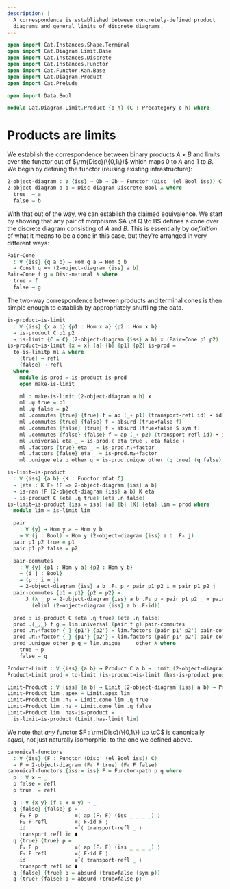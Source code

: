```yaml
---
description: |
  A correspondence is established between concretely-defined product
  diagrams and general limits of discrete diagrams.
---
```


```agda
open import Cat.Instances.Shape.Terminal
open import Cat.Diagram.Limit.Base
open import Cat.Instances.Discrete
open import Cat.Instances.Functor
open import Cat.Functor.Kan.Base
open import Cat.Diagram.Product
open import Cat.Prelude

open import Data.Bool

module Cat.Diagram.Limit.Product {o h} (C : Precategory o h) where
```

<!--
```agda
open import Cat.Reasoning C

open is-product
open Product
open Functor
open _=>_
```
-->

# Products are limits

We establish the correspondence between binary products $A \times B$ and
limits over the functor out of $\rm{Disc}(\{0,1\})$ which maps $0$
to $A$ and $1$ to $B$. We begin by defining the functor (reusing
existing infrastructure):

```agda
2-object-diagram : ∀ {iss} → Ob → Ob → Functor (Disc′ (el Bool iss)) C
2-object-diagram a b = Disc-diagram Discrete-Bool λ where
  true  → a
  false → b
```

With that out of the way, we can establish the claimed equivalence. We
start by showing that any pair of morphisms $A \ot Q \to B$ defines a
cone over the discrete diagram consisting of $A$ and $B$. This is
essentially by _definition_ of what it means to be a cone in this case,
but they're arranged in very different ways:

```agda
Pair→Cone
  : ∀ {iss} {q a b} → Hom q a → Hom q b
  → Const q => (2-object-diagram {iss} a b)
Pair→Cone f g = Disc-natural λ where
  true → f
  false → g
```

The two-way correspondence between products and terminal cones is then
simple enough to establish by appropriately shuffling the data.

```agda
is-product→is-limit
  : ∀ {iss} {x a b} {p1 : Hom x a} {p2 : Hom x b}
  → is-product C p1 p2
  → is-limit {C = C} (2-object-diagram {iss} a b) x (Pair→Cone p1 p2)
is-product→is-limit {x = x} {a} {b} {p1} {p2} is-prod =
  to-is-limitp ml λ where
    {true} → refl
    {false} → refl
  where
    module is-prod = is-product is-prod
    open make-is-limit

    ml : make-is-limit (2-object-diagram a b) x
    ml .ψ true = p1
    ml .ψ false = p2
    ml .commutes {true} {true} f = ap (_∘ p1) (transport-refl id) ∙ idl _
    ml .commutes {true} {false} f = absurd (true≠false f)
    ml .commutes {false} {true} f = absurd (true≠false $ sym f)
    ml .commutes {false} {false} f = ap (_∘ p2) (transport-refl id) ∙ idl _
    ml .universal eta _ = is-prod.⟨ eta true , eta false ⟩
    ml .factors {true} eta _ = is-prod.π₁∘factor
    ml .factors {false} eta _ = is-prod.π₂∘factor
    ml .unique eta p other q = is-prod.unique other (q true) (q false)

is-limit→is-product
  : ∀ {iss} {a b} {K : Functor ⊤Cat C}
  → {eta : K F∘ !F => 2-object-diagram {iss} a b}
  → is-ran !F (2-object-diagram {iss} a b) K eta
  → is-product C (eta .η true) (eta .η false)
is-limit→is-product {iss = iss} {a} {b} {K} {eta} lim = prod where
  module lim = is-limit lim

  pair
    : ∀ {y} → Hom y a → Hom y b
    → ∀ (j : Bool) → Hom y (2-object-diagram {iss} a b .F₀ j)
  pair p1 p2 true = p1
  pair p1 p2 false = p2

  pair-commutes
    : ∀ {y} {p1 : Hom y a} {p2 : Hom y b}
    → {i j : Bool}
    → (p : i ≡ j)
    → 2-object-diagram {iss} a b .F₁ p ∘ pair p1 p2 i ≡ pair p1 p2 j
  pair-commutes {p1 = p1} {p2 = p2} =
      J (λ _ p → 2-object-diagram {iss} a b .F₁ p ∘ pair p1 p2 _ ≡ pair p1 p2 _)
        (eliml (2-object-diagram {iss} a b .F-id))

  prod : is-product C (eta .η true) (eta .η false)
  prod .⟨_,_⟩ f g = lim.universal (pair f g) pair-commutes
  prod .π₁∘factor {_} {p1'} {p2'} = lim.factors (pair p1' p2') pair-commutes
  prod .π₂∘factor {_} {p1'} {p2'} = lim.factors (pair p1' p2') pair-commutes
  prod .unique other p q = lim.unique _ _ other λ where
    true → p
    false → q

Product→Limit : ∀ {iss} {a b} → Product C a b → Limit (2-object-diagram {iss} a b)
Product→Limit prod = to-limit (is-product→is-limit (has-is-product prod))

Limit→Product : ∀ {iss} {a b} → Limit (2-object-diagram {iss} a b) → Product C a b
Limit→Product lim .apex = Limit.apex lim
Limit→Product lim .π₁ = Limit.cone lim .η true
Limit→Product lim .π₂ = Limit.cone lim .η false
Limit→Product lim .has-is-product =
  is-limit→is-product (Limit.has-limit lim)
```

We note that _any_ functor $F : \rm{Disc}(\{0,1\}) \to \cC$ is
canonically _equal_, not just naturally isomorphic, to the one we
defined above.

```agda
canonical-functors
  : ∀ {iss} (F : Functor (Disc′ (el Bool iss)) C)
  → F ≡ 2-object-diagram (F₀ F true) (F₀ F false)
canonical-functors {iss = iss} F = Functor-path p q where
  p : ∀ x → _
  p false = refl
  p true  = refl

  q : ∀ {x y} (f : x ≡ y) → _
  q {false} {false} p =
    F₁ F p            ≡⟨ ap (F₁ F) (iss _ _ _ _) ⟩
    F₁ F refl         ≡⟨ F-id F ⟩
    id                ≡˘⟨ transport-refl _ ⟩
    transport refl id ∎
  q {true} {true} p =
    F₁ F p            ≡⟨ ap (F₁ F) (iss _ _ _ _) ⟩
    F₁ F refl         ≡⟨ F-id F ⟩
    id                ≡˘⟨ transport-refl _ ⟩
    transport refl id ∎
  q {false} {true} p = absurd (true≠false (sym p))
  q {true} {false} p = absurd (true≠false p)
```
